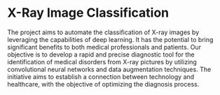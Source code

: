 # X-Ray Image Classification
 The project aims to automate the classification of X-ray images by leveraging the capabilities of deep learning. It has the potential to bring significant benefits to both medical professionals and patients. Our objective is to develop a rapid and precise diagnostic tool for the identification of medical disorders from X-ray pictures by utilizing convolutional neural networks and data augmentation techniques. The initiative aims to establish a connection between technology and healthcare, with the objective of optimizing the diagnosis process.
